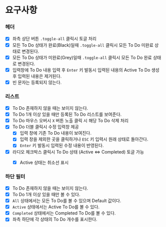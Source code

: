 # 요구사항

### 헤더

- [x] 좌측 상단 버튼 `.toggle-all` 클릭시 토글 처리
- [x] 모든 To Do 상태가 완료(Black)일때  `.toggle-all` 클릭시 모든 To Do 미완료 상태로 변경된다.
- [x] 모든 To Do 상태가 미완료(Grey)일때 `.toggle-all` 클릭시 모든 To Do 완료 상태로 변경된다.
- [x] 입력창에 To Do 내용 입력 후 `Enter` 키 발동시 입력된 내용의 Active To Do 생성 후 입력된 내용은 제거된다.
- [x] 빈 문자는 등록되지 않는다.

### 리스트

- [x] To Do 존재하지 않을 때는 보이지 않는다.
- [x] To Do 1개 이상 있을 때만 등록된 To Do 리스트를 보여준다.
- [x] To Do 마우스 오버시 `X` 버튼 노출 클릭 시 해당 To Do 삭제 처리
- [x] To Do 더블 클릭시 수정 입력창 제공
	- [x] 입력 창에 기존 To Do 내용이 보여진다.
	- [x] 입력 창을 제외한 곳을 클릭하거나 `ESC` 키 입력시 원래 상태로 돌아간다.
  - [x] `Enter` 키 발동시 입력된 수정 내용이 반영된다.
- [x] 라디오 체크박스 클릭시 To Do 상태 (Active <=> Completed) 토글 가능
  - [x] Active 상태는 취소선 표시


### 하단 필터

- [x] To Do 존재하지 않을 때는 보이지 않는다.
- [x] To Do 1개 이상 있을 때만 볼 수 있다.
- [x] `All` 상태에서는 모든 To Do를 볼 수 있으며 Default 값이다.
- [x] `Active` 상태에서는 Active To Do를 볼 수 있다.
- [x] `Completed` 상태에서는 Completed To Do를 볼 수 있다.
- [x] 좌측 하단에 각 상태의 To Do 개수를 표시한다.
